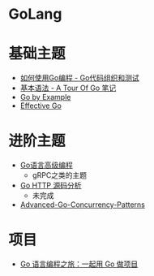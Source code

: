 # GoLang

# 基础主题

- [如何使用Go编程 - Go代码组织和测试](https://go-zh.org/doc/code.html)
- [基本语法 - A Tour Of Go 笔记](aTourOfGo.md)
- [Go by Example](https://books.studygolang.com/gobyexample/)
- [Effective Go](https://go-zh.org/doc/effective_go.html)

# 进阶主题

- [Go语言高级编程](https://chai2010.gitbooks.io/advanced-go-programming-book/content/)
  - gRPC之类的主题
- [Go HTTP 源码分析](../../Web/go/goHttp.md)
  - 未完成
- [Advanced-Go-Concurrency-Patterns](Advanced-Go-Concurrency-Patterns.md)

# 项目

- [Go 语言编程之旅：一起用 Go 做项目](https://github.com/go-programming-tour-book/book)